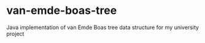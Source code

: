 # van-emde-boas-tree
Java implementation of van Emde Boas tree data structure for my university project
